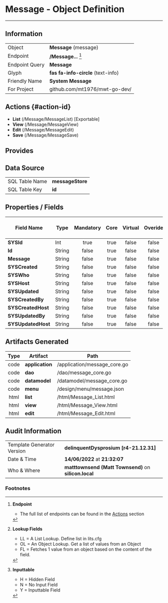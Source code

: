 # **Message** - Object Definition
---
##  Information
|   |   |
|---|---|
|Object         |**Message** (message) |
|Endpoint 	    |**/Message...** [^1]|
|Endpoint Query |**Message**|
Glyph|**fas fa-info-circle** (text-info)
Friendly Name|**System Message**|
|For Project    |github.com/mt1976/mwt-go-dev/|

##  Actions {#action-id}
* **List** (/Message/MessageList) [Exportable]
* **View** (/Message/MessageView)
* **Edit** (/Message/MessageEdit)
* **Save** (/Message/MessageSave)









##  Provides







##  Data Source 
|   |   |
|---|---|
SQL Table Name       | **messageStore**
SQL Table Key | **id**



##  Properties / Fields
| Field Name| Type | Mandatory | Core | Virtual | Overide | Lookup [^2]| Lookup Object      | Lookup Field Source         | Lookup Return Value                | Inputable [^3]|DB Column|Default Value| No Change | Callout | Internal |
| -- | --  | :--: | :--: | :--: |:--: |:--: |:--: |-- |-- |:--: |-- | --| :--: | :--: | :--: |
|**SYSId**|Int|true|true|false|false|||||NH|_id|0|false|false|true|
|**Id**|String|false|true|false|false|||||Y|Id||false|false|false|
|**Message**|String|false|true|false|false|||||Y|Message||false|false|false|
|**SYSCreated**|String|false|true|false|false|||||NH|_created||false|false|true|
|**SYSWho**|String|false|true|false|false|||||NH|_who||false|false|true|
|**SYSHost**|String|false|true|false|false|||||NH|_host||false|false|true|
|**SYSUpdated**|String|false|true|false|false|||||NH|_updated||false|false|true|
|**SYSCreatedBy**|String|false|true|false|false|||||NH|_createdBy||false|false|true|
|**SYSCreatedHost**|String|false|true|false|false|||||NH|_createdHost||false|false|true|
|**SYSUpdatedBy**|String|false|true|false|false|||||NH|_updatedBy||false|false|true|
|**SYSUpdatedHost**|String|false|true|false|false|||||NH|_updatedHost||false|false|true|


##  Artifacts Generated
| Type | Artifact | Path|
| :--: | -- | -- |
| code | **application** | /application/message_core.go |
| code | **dao** | /dao/message_core.go |
| code | **datamodel** | /datamodel/message_core.go |
| code | **menu** | /design/menu/message.json |
| html | **list** | /html/Message_List.html |
| html | **view** | /html/Message_View.html |
| html | **edit** | /html/Message_Edit.html |


## Audit Information
|   |   |
|---|---|
Template Generator Version   | **delinquentDysprosium [r4-21.12.31]**
Date & Time		     | **14/06/2022** at **21:32:07**
Who & Where		     | **matttownsend (Matt Townsend)** on **silicon.local**

### Footnotes
[^1]: **Endpoint**
    * The full list of endpoints can be found in the [Actions](#action-id) section
[^2]: **Lookup Fields**
    * LL = A List Lookup. Define list in lits.cfg
    * OL = An Object Lookup. Get a list of values from an Object
    * FL = Fetches 1 value from an object based on the content of the field. 
[^3]: **Inputtable**   
    * H = Hidden Field
    * N = No Input Field
    * Y = Inputtable Field